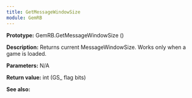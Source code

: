 ```yaml
---
title: GetMessageWindowSize
module: GemRB
---
```


**Prototype:** GemRB.GetMessageWindowSize ()

**Description:** Returns current MessageWindowSize. Works only when a game is loaded.

**Parameters:** N/A

**Return value:** int (GS_ flag bits)

**See also:**
